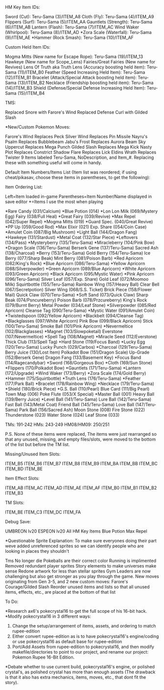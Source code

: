 HM Key Item IDs:

Sword (Cut): Teru-Sama (3)/ITEM_A8
Cloth (Fly): Teru-Sama (4)/ITEM_A9
Flippers (Surf): Teru-Sama (5)/ITEM_AA
Gauntlets (Strength): Teru-Sama (6)/ITEM_AB
Lantern (Flash): Teru-Sama (7)/ITEM_AC
Wind Waker (Whirlpool): Teru-Sama (8)/ITEM_AD
*Zora Scale (Waterfall): Teru-Sama (9)/ITEM_AE
*Hammer (Rock Smash): Teru-Sama (10)/ITEM_AF

Custom Held Item IDs:

Mogma Mitts (New name for Escape Rope): Teru-Sama (19)/ITEM_13
Hawkeye (New name for Scope_Lens)
Fairies/Great Fairies (New name for Revives)
Lens Of Truth aka Truth Lens (Accuracy boosting held item): Teru-Sama (11)/ITEM_B0
Feather (Speed Increasing Held Item): Teru-Sama (12)/ITEM_B1
Bracelet (Attack/Special Attack boosting held item): Teru-Sama (13)/ITEM_B2
Necklace (Friendship boosting held item): Teru-Sama (14)/ITEM_B3
Shield (Defense/Special Defense Increasing Held Item): Teru-Sama (15)/ITEM_B4

TMS:

Replaced Snore with Farore's Wind
Replaced Defense Curl with Gilded Slash

*New/Custom Pokemon Moves:

Farore's Wind Replaces Peck
Silver Wind Replaces Pin Missile
Nayru's Psalm Replaces Bubblebeam
Jabu's Frost Replaces Aurora Beam
Sky Uppercut Replaces Mega Punch
Gilded Slash Replaces Mega Kick
Nasty Plot Replaces Constrict
Shadow Flare Replaces Lick
Eldins Wrath Replaces Twister
9 Items labeled Teru-Sama, NoDescription, and Item_#. Replacing these with something useful will come in handy.

Default Item Numbers/Items List (Item list was reordered; if using cheat/pikasav, choose these items in parentheses, to get the following):

Item Ordering List:

Left=Item loaded in-game
Parentheses=Item Number/Name displayed in save editor
*=Items I use the most when playing

*Rare Candy (031/Calcium)
*Blue Potion (014)
*Lon Lon Milk (069/Mystery Egg)
Fairy (038/Full Heal)
*Great Fairy (039/Revive)
*Max Repel (042/Super Repel)
*Mogma Mitts (019)
*Guard Spec. (040/Great Revive)
*PP Up (059/Good Rod)
*Max Elixir (021)
Exp. Share (054/Coin Case)
*Amulet Coin (087/Big Mushroom)
*Light Ball (144/Dragon Fang)
*Hawkeye (131/Stardust)
*Metal Coat (132/Star Piece)
*Leftovers (134/Pass)
*Mysteryberry (135/Teru-Sama)
*Miracleberry (104/Pink Bow)
*Dragon Scale (136/Teru-Sama)
Berserk Gene (137/Teru-Sama)
Sacred Ash (138/Charcoal)
*Berry (153/Teru-Sama)
Gold Berry (154/Teru-Sama)
Ice Berry (077/Sharp Beak)
Mint Berry (081/Poison Barb)
*Red Apricorn (082/King's Rock)
*Blue Apricorn (086/Teru-Sama)
*Yellow Apricorn (088/Silverpowder)
*Green Apricorn (089/Blue Apricorn)
*White Apricorn (093/Green Apricorn)
*Black Apricorn (095/Mystic Water)
*Pink Apricorn (096/Teru-Sama)
Silver Leaf (057/Exp. Share)
Gold Leaf (072/Moomoo Milk)
Squirtbottle (155/Teru-Sama)
Rainbow Wing (157/Heavy Ball)
Clear Bell (067/Secretpotion)
Silver Wing (068/S.S. Ticket)
Brick Piece (158/Flower Mail)
Quick Claw (070/Teru-Sama)
*Soft Sand (073/Quick Claw)
Sharp Beak (074/Psncureberry)
Poison Barb (078/Przcureberry)
King's Rock (079/Burnt Berry)
Metal Powder (034/Leaf Stone)
*Silverpowder (085/Red Apricorn)
Cleanse Tag (090/Teru-Sama)
*Mystic Water (091/Amulet Coin)
*Twistedspoon (092/Yellow Apricorn)
*Blackbelt (094/Cleanse Tag)
*Blackglasses (097/White Apricorn)
Pink Bow (099/Black Apricorn)
Stick (100/Teru-Sama)
Smoke Ball (101/Pink Apricorn)
*Nevermeltice (102/Blackglasses)
*Magnet (103/Slowpoketail)
Everstone (107/Nevermeltice)
*Spell Tag (108/Magnet)
*Miracle Seed (112/Everstone)
Thick Club (113/Spell Tag)
*Hard Stone (119/Focus Band)
*Lucky Egg (120/Teru-Sama)
Lucky Punch (029/Carbos)
*Charcoal (129/Teru-Sama)
Berry Juice (130/Lost Item)
Polkadot Bow (151/Dragon Scale)
Up-Grade (152/Berserk Gene)
Dragon Fang (133/Basement Key)
*Focus Band (114/Ragecandybar)
*Sword (168/Gorgeous Box)
*Cloth (169/Sun Stone)
*Flippers (170/Polkadot Bow)
*Gauntlets (171/Teru-Sama)
*Lantern (172/Upgrade)
*Wind Waker (173/Berry)
*Zora Scale (174/Gold Berry)
*Hammer (175/Squirtbottle)
*Truth Lens (176/Teru-Sama)
*Feather (177/Park Ball)
*Bracelet (178/Rainbow Wing)
*Necklace (179/Teru-Sama)
*Shield (180/Brick Piece)
*G.S. Ball (110/Pearl)
Blue Card (111/Big Pearl)
Town Map (006)
Poke Flute (053/X Special)
*Master Ball (001)
Heavy Ball (139/Berry Juice)
*Level Ball (141/Teru-Sama)
Lure Ball (142/Teru-Sama)
Fast Ball (143/Metal Coat)
Friend Ball (145/Teru-Sama)
Love Ball (147/Teru-Sama)
Park Ball (156/Sacred Ash)
Moon Stone (008)
Fire Stone (022)
Thunderstone (023)
Water Stone (024)
Leaf Stone (033)

TMs: 191-242
HMs: 243-249
HM08/HM09: 250/251

P.S. None of these items were replaced, The items were just rearranged so that any unused, missing, and empty files/slots, were moved to the bottom of the list but before the TM list.

Missing/Unused Item Slots:

ITEM_B5
ITEM_B6
ITEM_B7
ITEM_B8
ITEM_B9
ITEM_BA
ITEM_BB
ITEM_BC
ITEM_BD
ITEM_BE

Item Effect Slots:

ITEM_AB
ITEM_AC
ITEM_AD
ITEM_AE
ITEM_AF
ITEM_B0
ITEM_B1
ITEM_B2
ITEM_B3

TM Slots:

ITEM_BE
ITEM_C3
ITEM_DC
ITEM_FA

Debug Save:

UMBREON lv20
ESPEON lv20
All HM Key Items
Blue Potion
Max Repel


*Questionable Sprite Explanation:
To make sure everyones doing their part weve added unreferenced 
sprites so we can identify people who are looking in places they shouldn't

Tms No longer die
Pokeballs are their correct color
Running is implimented
Removed redundant player sprites
Story elements to make universes make sense
Redone artwork for less than stellar sprites
Gym Leaders are now challenging but also get stronger as you play through the game. 
New moves originating from Gen 3-5, and 2 new custom moves: Farore's Courage/Gilded Slash
Reorder unused items and lists so that all unused items, effects, etc., are placed at the bottom of that list

To Do: 

*Research ax6's pokecrystal16 to get the full scope of his 16-bit hack.
*Modify pokecrystal16 in 3 different ways:

1. Change the setup/arrangement of items, assets, and ordering to match rupee-edition
2. Either convert rupee-edition as is to have pokecrystal16's engine/coding or use pokecrystal16 as default base for rupee-edition
3. Port/Add Assets from rupee-edition to pokecrystal16, and then modify makefile/directories to point to our project, and rename our project: Pokemon Rupee 16-Bit Edition.

*Debate whether to use current build, pokecrystal16's engine, or polished crystal's, as polished crystal has more than enough assets (The drawback is that it also has extra mechanics, items, moves, etc., that dont fit the story).
